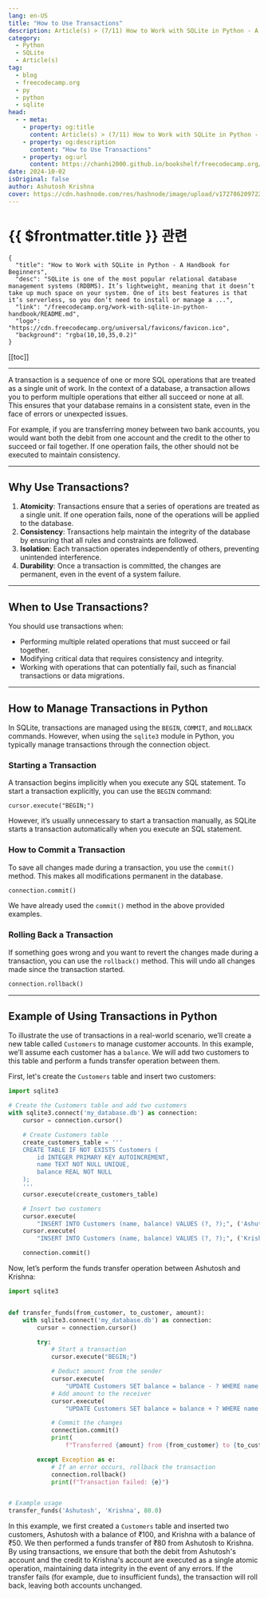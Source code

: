 ```yaml
---
lang: en-US
title: "How to Use Transactions"
description: Article(s) > (7/11) How to Work with SQLite in Python - A Handbook for Beginners 
category:
  - Python
  - SQLite
  - Article(s)
tag:
  - blog
  - freecodecamp.org
  - py
  - python
  - sqlite
head:
  - - meta:
    - property: og:title
      content: Article(s) > (7/11) How to Work with SQLite in Python - A Handbook for Beginners
    - property: og:description
      content: "How to Use Transactions"
    - property: og:url
      content: https://chanhi2000.github.io/bookshelf/freecodecamp.org/work-with-sqlite-in-python-handbook/how-to-use-transactions.html
date: 2024-10-02
isOriginal: false
author: Ashutosh Krishna
cover: https://cdn.hashnode.com/res/hashnode/image/upload/v1727862097228/24433377-ebb8-49b5-b0ee-5736f629399d.png
---
```


# {{ $frontmatter.title }} 관련

```component VPCard
{
  "title": "How to Work with SQLite in Python - A Handbook for Beginners",
  "desc": "SQLite is one of the most popular relational database management systems (RDBMS). It’s lightweight, meaning that it doesn’t take up much space on your system. One of its best features is that it’s serverless, so you don’t need to install or manage a ...",
  "link": "/freecodecamp.org/work-with-sqlite-in-python-handbook/README.md",
  "logo": "https://cdn.freecodecamp.org/universal/favicons/favicon.ico",
  "background": "rgba(10,10,35,0.2)"
}
```

[[toc]]

---

<SiteInfo
  name="How to Work with SQLite in Python - A Handbook for Beginners"
  desc="SQLite is one of the most popular relational database management systems (RDBMS). It’s lightweight, meaning that it doesn’t take up much space on your system. One of its best features is that it’s serverless, so you don’t need to install or manage a ..."
  url="https://freecodecamp.org/news/work-with-sqlite-in-python-handbook/"
  logo="https://cdn.freecodecamp.org/universal/favicons/favicon.ico"
  preview="https://cdn.hashnode.com/res/hashnode/image/upload/v1727862097228/24433377-ebb8-49b5-b0ee-5736f629399d.png"/>

A transaction is a sequence of one or more SQL operations that are treated as a single unit of work. In the context of a database, a transaction allows you to perform multiple operations that either all succeed or none at all. This ensures that your database remains in a consistent state, even in the face of errors or unexpected issues.

For example, if you are transferring money between two bank accounts, you would want both the debit from one account and the credit to the other to succeed or fail together. If one operation fails, the other should not be executed to maintain consistency.

---

## Why Use Transactions?

1. **Atomicity**: Transactions ensure that a series of operations are treated as a single unit. If one operation fails, none of the operations will be applied to the database.
2. **Consistency**: Transactions help maintain the integrity of the database by ensuring that all rules and constraints are followed.
3. **Isolation**: Each transaction operates independently of others, preventing unintended interference.
4. **Durability**: Once a transaction is committed, the changes are permanent, even in the event of a system failure.

---

## When to Use Transactions?

You should use transactions when:

- Performing multiple related operations that must succeed or fail together.
- Modifying critical data that requires consistency and integrity.
- Working with operations that can potentially fail, such as financial transactions or data migrations.

---

## How to Manage Transactions in Python

In SQLite, transactions are managed using the `BEGIN`, `COMMIT`, and `ROLLBACK` commands. However, when using the `sqlite3` module in Python, you typically manage transactions through the connection object.

### Starting a Transaction

A transaction begins implicitly when you execute any SQL statement. To start a transaction explicitly, you can use the `BEGIN` command:

```
cursor.execute("BEGIN;")
``` 

However, it’s usually unnecessary to start a transaction manually, as SQLite starts a transaction automatically when you execute an SQL statement.

### How to Commit a Transaction

To save all changes made during a transaction, you use the `commit()` method. This makes all modifications permanent in the database.

```py
connection.commit()
```

We have already used the `commit()` method in the above provided examples.

### Rolling Back a Transaction

If something goes wrong and you want to revert the changes made during a transaction, you can use the `rollback()` method. This will undo all changes made since the transaction started.

```py
connection.rollback()
```

---

## Example of Using Transactions in Python

To illustrate the use of transactions in a real-world scenario, we’ll create a new table called `Customers` to manage customer accounts. In this example, we’ll assume each customer has a `balance`. We will add two customers to this table and perform a funds transfer operation between them.

First, let's create the `Customers` table and insert two customers:

```py
import sqlite3

# Create the Customers table and add two customers
with sqlite3.connect('my_database.db') as connection:
    cursor = connection.cursor()

    # Create Customers table
    create_customers_table = '''
    CREATE TABLE IF NOT EXISTS Customers (
        id INTEGER PRIMARY KEY AUTOINCREMENT,
        name TEXT NOT NULL UNIQUE,
        balance REAL NOT NULL
    );
    '''
    cursor.execute(create_customers_table)

    # Insert two customers
    cursor.execute(
        "INSERT INTO Customers (name, balance) VALUES (?, ?);", ('Ashutosh', 100.0))
    cursor.execute(
        "INSERT INTO Customers (name, balance) VALUES (?, ?);", ('Krishna', 50.0))

    connection.commit()
```

Now, let’s perform the funds transfer operation between Ashutosh and Krishna:

```py
import sqlite3


def transfer_funds(from_customer, to_customer, amount):
    with sqlite3.connect('my_database.db') as connection:
        cursor = connection.cursor()

        try:
            # Start a transaction
            cursor.execute("BEGIN;")

            # Deduct amount from the sender
            cursor.execute(
                "UPDATE Customers SET balance = balance - ? WHERE name = ?;", (amount, from_customer))
            # Add amount to the receiver
            cursor.execute(
                "UPDATE Customers SET balance = balance + ? WHERE name = ?;", (amount, to_customer))

            # Commit the changes
            connection.commit()
            print(
                f"Transferred {amount} from {from_customer} to {to_customer}.")

        except Exception as e:
            # If an error occurs, rollback the transaction
            connection.rollback()
            print(f"Transaction failed: {e}")


# Example usage
transfer_funds('Ashutosh', 'Krishna', 80.0)
```

In this example, we first created a `Customers` table and inserted two customers, Ashutosh with a balance of ₹100, and Krishna with a balance of ₹50. We then performed a funds transfer of ₹80 from Ashutosh to Krishna. By using transactions, we ensure that both the debit from Ashutosh's account and the credit to Krishna's account are executed as a single atomic operation, maintaining data integrity in the event of any errors. If the transfer fails (for example, due to insufficient funds), the transaction will roll back, leaving both accounts unchanged.
